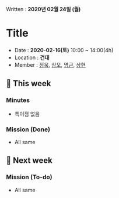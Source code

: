 Written : __2020년 02월 24일 (월)__

<!-- member link here -->
[정욱]: https://github.com/bin-e
[상오]: https://github.com/sang5c
[명근]: https://github.com/dding-g
[상현]: https://github.com/SangHyeonAn
<!-- /END -->

# Title
- Date : __2020-02-16(토)__ 10:00 ~ 14:00(4h)
- Location : __건대__
- Member : [정욱], [상오], [명근], [상현]

## :bow_and_arrow: This week
### Minutes
- 특이점 없음
### Mission (Done)
- All same

## :dart: Next week
### Mission (To-do)
- All same